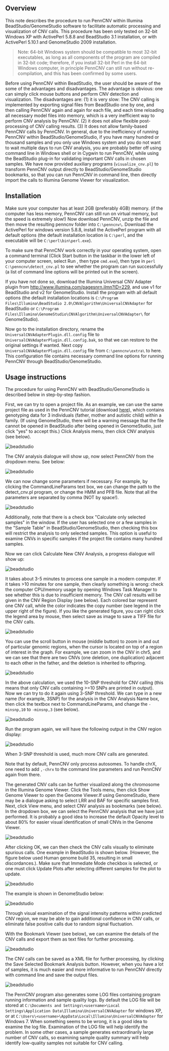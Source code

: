 ## Overview

This note describes the procedure to run PennCNV within Illumina BeadStudio/GenomeStudio software to facilitate automatic processing and visualization of CNV calls. This procedure has been only tested on 32-bit Windows XP with ActivePerl 5.8.8 and BeadStudio 3.1 installation, or with ActivePerl 5.10.1 and GenomeStudio 2009 installation. 

> Note: 64-bit Windows system should be compatible to most 32-bit executables, as long as all components of the program are compiled in 32-bit code; therefore, if you install 32-bit Perl in the 64-bit Windows computer, in principle PennCNV can still run without re-compilation, and this has been confirmed by some users.

Before using PennCNV within BeadStudio, the user should be aware of the some of the advantages and disadvantages. The advantage is obvious: one can simply click mouse buttons and perform CNV detection and visualization. The disadvantages are: (1) it is very slow: The CNV calling is implemented by exporting signal files from BeadStudio one by one, and then calling PennCNV again and again for each file, and each time reloading all necessary model files into memory, which is a very inefficient way to perform CNV analysis by PennCNV. (2) it does not allow flexible post-processing of CNV calling results. (3) It does not allow family-based PennCNV calls by PennCNV. In general, due to the inefficiency of running PennCNV within BeadStudio/GenomeStudio, if you have many hundred or thousand samples and you only use Windows system and you do not want to wait multiple days to run CNV analysis, you are probably better off using command line in Windows shell or in Cygwin to run PennCNV, while using the BeadStudio plug-in for validating important CNV calls in chosen samples. We have now provided auxiliary programs (`visualize_cnv.pl`) to transform PennCNV output directly to BeadStudio/GenomeStudio bookmarks, so that you can run PennCNV in command line, then directly import the calls to Illumina Genome Viewer for visualization.

## Installation

Make sure your computer has at least 2GB (preferably 4GB) memory. (if the computer has less memory, PennCNV can still run on virtual memory, but the speed is extremely slow!) Now download PennCNV, unzip the file and then move the resulting penncnv folder into `C:\penncnv\`. Download the ActivePerl for windows version 5.8.8, install the ActivePerl program with all default options (the default installation location is `C:\perl`, and the executable will be `C:\perl\bin\perl.exe`).

To make sure that PennCNV work correctly in your operating system, open a command terminal (Click Start button in the taskbar in the lower left of your computer screen, select Run , then type `cmd.exe`), then type in `perl C:\penncnv\detect_cnv.pl` to see whether the program can run successfully (a list of command line options will be printed out in the screen).

If you have not done so, download the Illumina Universal CNV Adapter plugin from http://www.illumina.com/pagesnrn.ilmn?ID=229, and use v1 for BeadStudio and v2 for GenomeStudio. Install the program with all default options (the default installation locations is `C:\Program Files\Illumina\BeadStudio 2.0\CNVAlgorithm\UniversalCNVAdapter` for BeadStudio or `C:\Program Files\Illumina\GenomeStudio\CNVAlgorithm\UniversalCNVAdapter\` for GenomeStudio).

Now go to the installation directory, rename the `UniversalCNVAdapterPlugin.dll.config` file to `UniversalCNVAdapterPlugin.dll.config.bak`, so that we can restore to the original settings if wanted. Next copy `UniversalCNVAdapterPlugin.dll.config` file from `C:\penncnv\extra\` to here. This configuration file contains necessary command line options for running PennCNV through BeadStudio/GenomeStudio.

## Usage instructions

The procedure for using PennCNV with BeadStudio/GenomeStudio is described below in step-by-step fashion.

First, we can try to open a project file. As an example, we can use the same project file as used in the PennCNV tutorial (download [here](download.md)), which contains genotyping data for 3 individuals (father, mother and autistic child) within a family. (If using GenomeStudio, there will be a warning message that the file cannot be opened in BeadStudio after being opened in GenomeStudio, just click "yes" to accept this.) Click Analysis menu, then click CNV analysis (see below).

![beadstudio](../img/penncnv_beadstudio_tutorial_clip_image002.jpg)

The CNV analysis dialogue will show up, now select PennCNV from the dropdown menu. See below:

![beadstudio](../img/penncnv_beadstudio_tutorial_clip_image004.jpg)

We can now change some parameters if necessary. For example, by clicking the CommandLineParams text box, we can change the path to the detect_cnv.pl program, or change the HMM and PFB file. Note that all the parameters are separated by comma (NOT by space!).

![beadstudio](../img/penncnv_beadstudio_tutorial_clip_image006.jpg)

Additionally, note that there is a check box "Calculate only selected samples" in the window. If the user has selected one or a few samples in the "Sample Table" in BeadStudio/GenomeStudio, then checking this box will restrict the analysis to only selected samples. This option is useful to examine CNVs in specific samples if the project file contains many hundred samples.

Now we can click Calculate New CNV Analysis, a progress dialogue will show up:

![beadstudio](../img/penncnv_beadstudio_tutorial_clip_image008.jpg)

It takes about 3-5 minutes to process one sample in a modern computer. If it takes >10 minutes for one sample, then clearly something is wrong: check the computer CPU/memory usage by opening Windows Task Manager to see whether this is due to insufficient memory. The CNV call results will be given in the CNV Region Display (see below). Each colored bar represent one CNV call, while the color indicates the copy number (see legend in the upper right of the figure). If you like the generated figure, you can right click the legend area by mouse, then select save as image to save a TIFF file for the CNV calls.

![beadstudio](../img/penncnv_beadstudio_tutorial_clip_image010.jpg)

You can use the scroll button in mouse (middle button) to zoom in and out of particular genomic regions, when the cursor is located on top of a region of interest in the graph. For example, we can zoom in the CNV in chr5, and we can see that there are two CNVs (one deletion, one duplication) adjacent to each other in the father, and the deletion is inherited to offspring.

![beadstudio](../img/penncnv_beadstudio_tutorial_clip_image002_0000.jpg)

In the above calculation, we used the 10-SNP threshold for CNV calling (this means that only CNV calls containing >=10 SNPs are printed in output). Now we can try to do it again using 3-SNP threshold. We can type in a new name (for example, 3SNP) for the analysis in the CNV Analysis Name box, then click the textbox next to CommandLineParams, and change the `-minsnp,10` to `-minsnp,3` (see below).

![beadstudio](../img/penncnv_beadstudio_tutorial_clip_image004_0000.jpg) 

Run the program again, we will have the following output in the CNV region display:

![beadstudio](../img/penncnv_beadstudio_tutorial_clip_image006.gif) 

When 3-SNP threshold is used, much more CNV calls are generated.

Note that by default, PennCNV only process autosomes. To handle chrX, one need to add `,-chrx` to the command line parameters and run PennCNV again from there.

The generated CNV calls can be further visualized along the chromosome in the Illumina Genome Viewer. Click the Tools menu, then click Show Genome Viewer  to open the Genome Viewer.If using GenomeStudio, there may be a dialogue asking to select LRR and BAF for specific samples first. Next, click View menu, and select CNV analysis as bookmarks (see below). In the dropdown box, we can select the PennCNV analysis that we have just performed. It is probably a good idea to increase the default Opacity level to about 80% for easier visual identification of small CNVs in the Genome Viewer.

![beadstudio](../img/penncnv_beadstudio_tutorial_clip_image008_0000.jpg) 

After clicking OK, we can then check the CNV calls visually to eliminate spurious calls. One example in BeadStudio is shown below. (However, the figure below used Human genome build 35, resulting in small discordances.). Make sure that Immediate Mode checkbox is selected, or one must click Update Plots after selecting different samples for the plot to update.

![beadstudio](../img/penncnv_beadstudio_tutorial_clip_image010_0000.jpg) 

The example is shown in GenomeStudio below:

![beadstudio](../img/penncnv_beadstudio_tutorial_gs_shot.jpg) 

Through visual examination of the signal intensity patterns within predicted CNV region, we may be able to gain additional confidence in CNV calls, or eliminate false positive calls due to random signal fluctuation.

With the Bookmark Viewer (see below), we can examine the details of the CNV calls and export them as text files for further processing.
                       
![beadstudio](../img/penncnv_beadstudio_tutorial_clip_image002_0001.jpg) 

The CNV calls can be saved as a XML file for further processing, by clicking the Save Selected Bookmark Analysis button. However, when you have a lot of samples, it is much easier and more informative to run PennCNV directly with command line and save the output files.

![beadstudio](../img/penncnv_beadstudio_tutorial_clip_image004_0001.jpg) 

The PennCNV program also generates some LOG files containing program running information and sample quality logs. By default the LOG file will be stored at `C:\Documents and Settings\<username>\Local Settings\Application Data\Illumina\UniversalCNVAdapter` for windows XP, or at `C:\Users\<username>\AppData\Local\Illumina\UniversalCNVAdapter` for Windows 7. When something seems to be wrong, it is a good idea to examine the log file. Examination of the LOG file will help identify the problem. In some other cases, a sample generates extraordinarily large number of CNV calls, so examining sample quality summary will help identify low-quality samples not suitable for CNV calling.

